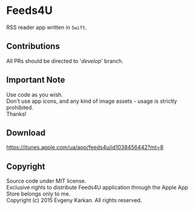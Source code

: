 Feeds4U
===========

RSS reader app written in `Swift`.

## Contributions
All PRs should be directed to '_develop_' branch.

## Important Note      
Use code as you wish.   
Don't use app icons, and any kind of image assets - usage is strictly prohibited.    
Thanks! 

## Download
https://itunes.apple.com/ua/app/feeds4u/id1038456442?mt=8

## Copyright
Source code under MIT license.  
Exclusive rights to distribute Feeds4U application through the Apple App Store belongs only to me.    
Copyright (c) 2015 Evgeny Karkan. All rights reserved.
